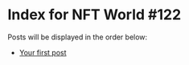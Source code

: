 # Index for NFT World #122
Posts will be displayed in the order below:

- [Your first post](./001-first.md)

